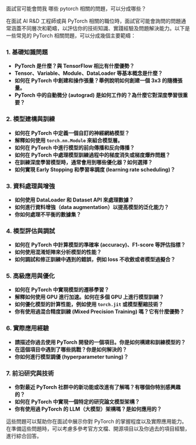 面試官可能會問我 哪些 pytorch 相關的問題，可以分成哪些？

在面試 AI R&D 工程師或與 PyTorch 相關的職位時，面試官可能會詢問的問題通常涵蓋不同層次和範疇，以評估你的技術知識、實踐經驗及問題解決能力。以下是一些常見的 PyTorch 相關問題，可以分成幾個主要範疇：

### 1. **基礎知識問題**
   - **PyTorch 是什麼？與 TensorFlow 相比有什麼優勢？**
   - **Tensor、Variable、Module、DataLoader 等基本概念是什麼？**
   - **如何在 PyTorch 中創建和操作張量？舉例說明如何創建一個 3x3 的隨機張量。**
   - **PyTorch 中的自動微分 (autograd) 是如何工作的？為什麼它對深度學習很重要？**

### 2. **模型建構與訓練**
   - **如何在 PyTorch 中定義一個自訂的神經網絡模型？**
   - **解釋如何使用 `torch.nn.Module` 來組合模型層。**
   - **如何在 PyTorch 中進行模型的前向傳播和反向傳播？**
   - **如何在 PyTorch 中處理模型訓練過程中的梯度消失或梯度爆炸問題？**
   - **在訓練深度學習模型時，通常會用到哪些優化器？如何選擇？**
   - **如何實現 Early Stopping 和學習率調度 (learning rate scheduling)？**

### 3. **資料處理與增強**
   - **如何使用 DataLoader 和 Dataset API 來處理數據？**
   - **如何進行資料增強（data augmentation）以提高模型的泛化能力？**
   - **你如何處理不平衡的數據集？**

### 4. **模型評估與調試**
   - **如何在 PyTorch 中計算模型的準確率 (accuracy)、F1-score 等評估指標？**
   - **如何使用混淆矩陣來分析模型的性能？**
   - **如何調試和修正訓練中遇到的錯誤，例如 loss 不收斂或者模型過擬合？**

### 5. **高級應用與優化**
   - **如何在 PyTorch 中實現模型的遷移學習？**
   - **解釋如何使用 GPU 進行加速。如何在多個 GPU 上進行模型訓練？**
   - **如何優化模型的計算性能，例如使用 `torch.jit` 或模型壓縮技術？**
   - **你有使用過混合精度訓練 (Mixed Precision Training) 嗎？它有什麼優勢？**
  
### 6. **實際應用經驗**
   - **請描述你過去使用 PyTorch 開發的一個項目。你是如何構建和訓練模型的？**
   - **在這個項目中遇到了哪些挑戰？你是如何解決的？**
   - **你如何進行模型調優 (hyperparameter tuning)？**

### 7. **前沿研究與技術**
   - **你對最近 PyTorch 社群中的新功能或改進有了解嗎？有哪個你特別感興趣的？**
   - **如何在 PyTorch 中實現一個特定的研究論文模型架構？**
   - **你有使用過 PyTorch 的 LLM（大模型）架構嗎？是如何應用的？**

這些問題可以幫助你在面試中展示你對 PyTorch 的掌握程度以及實際應用能力。在準備這些問題時，可以考慮多參考官方文檔、開源項目以及你過去的項目經驗，進行綜合回答。